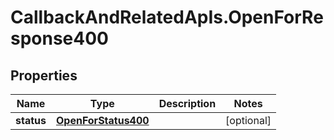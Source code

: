 # CallbackAndRelatedApIs.OpenForResponse400

## Properties
Name | Type | Description | Notes
------------ | ------------- | ------------- | -------------
**status** | [**OpenForStatus400**](OpenForStatus400.md) |  | [optional] 


